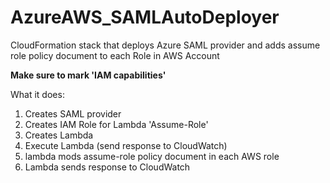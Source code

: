 # AzureAWS_SAMLAutoDeployer
CloudFormation stack that deploys Azure SAML provider and adds assume role policy document to each Role in AWS Account

**Make sure to mark 'IAM capabilities'**

What it does:
1. Creates SAML provider
2. Creates IAM Role for Lambda 'Assume-Role'
3. Creates Lambda
4. Execute Lambda (send response to CloudWatch)
5. lambda mods assume-role policy document in each AWS role
6. Lambda sends response to CloudWatch

